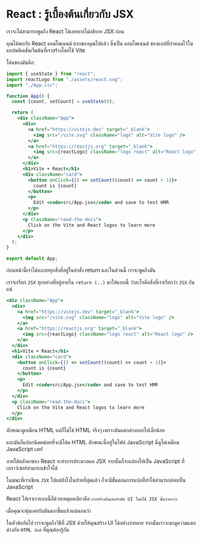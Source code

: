 # React : รู้เบื้องต้นเกี่ยวกับ JSX

เราจะไม่สามารถพูดถึง React ได้เลยหากไม่อธิบาย JSX ก่อน

คุณได้พบกับ React คอมโพเนนต์ แรกของคุณไปแล้ว ซึ่งเป็น คอมโพเนนต์ ของแอปที่กำหนดไว้ในแอปพลิเคชันเริ่มต้นที่เราสร้างโดยใช้ Vite

โค้ดของมันคือ:

```jsx
import { useState } from "react";
import reactLogo from "./assets/react.svg";
import "./App.css";

function App() {
  const [count, setCount] = useState(0);

  return (
    <div className="App">
      <div>
        <a href="https://vitejs.dev" target="_blank">
          <img src="/vite.svg" className="logo" alt="Vite logo" />
        </a>
        <a href="https://reactjs.org" target="_blank">
          <img src={reactLogo} className="logo react" alt="React logo" />
        </a>
      </div>
      <h1>Vite + React</h1>
      <div className="card">
        <button onClick={() => setCount((count) => count + 1)}>
          count is {count}
        </button>
        <p>
          Edit <code>src/App.jsx</code> and save to test HMR
        </p>
      </div>
      <p className="read-the-docs">
        Click on the Vite and React logos to learn more
      </p>
    </div>
  );
}

export default App;
```

ก่อนหน้านี้เราได้ละเลยทุกสิ่งที่อยู่ในคำสั่ง return และในส่วนนี้ เราจะพูดถึงมัน

เราจะเรียก `JSX` ทุกอย่างที่อยู่ภายใน `return (..)` มาให้แบบนี้ ว่าอะไรคือสิ่งที่เราเรียกว่า `JSX` กันแน่

```jsx
<div className="App">
  <div>
    <a href="https://vitejs.dev" target="_blank">
      <img src="/vite.svg" className="logo" alt="Vite logo" />
    </a>
    <a href="https://reactjs.org" target="_blank">
      <img src={reactLogo} className="logo react" alt="React logo" />
    </a>
  </div>
  <h1>Vite + React</h1>
  <div className="card">
    <button onClick={() => setCount((count) => count + 1)}>
      count is {count}
    </button>
    <p>
      Edit <code>src/App.jsx</code> and save to test HMR
    </p>
  </div>
  <p className="read-the-docs">
    Click on the Vite and React logos to learn more
  </p>
</div>
```

ลักษณะดูเหมือน HTML แต่ก็ไม่ใช่ HTML จริงๆ เพราะมันแตกต่างออกไปเล็กน้อย

และมันก็แปลกนิดหน่อยที่จะมีโค้ด HTML ลักษณะนี้อยู่ในไฟล์ JavaScript นี่ดูไม่เหมือน JavaScript เลย!

ภายใต้หลังคาของ React จะทำการประมวลผล JSX จากนั้นก็จะแปลงไปเป็น JavaScript ที่เบราว์เซอร์สามารถเข้าใจได้

ในขณะที่เราเขียน `JSX` ไปแต่ยังไงในท้ายที่สุดแล้ว ก็จะมีขั้นตอนการแปลที่ทำให้สามารถย่อยเป็น JavaScript

React ให้เราเราแบบนี้ก็ด้วยเหตุผลเดียวคือ `การสร้างอินเทอร์เฟซ UI โดยใช้ JSX นั้นง่ายกว่า`

เมื่อคุณจะคุ้นเคยกับมันมากขึ้นแล้วแน่นอนว่า

ในหัวข้อถัดไป เราจะพูดถึงวิธีที่ JSX ช่วยให้คุณสร้าง UI ได้อย่างง่ายดาย จากนั้นเราจะมาดูความแตกต่างกับ `HTML ปกติ` ที่คุณต้องรู้กัน
